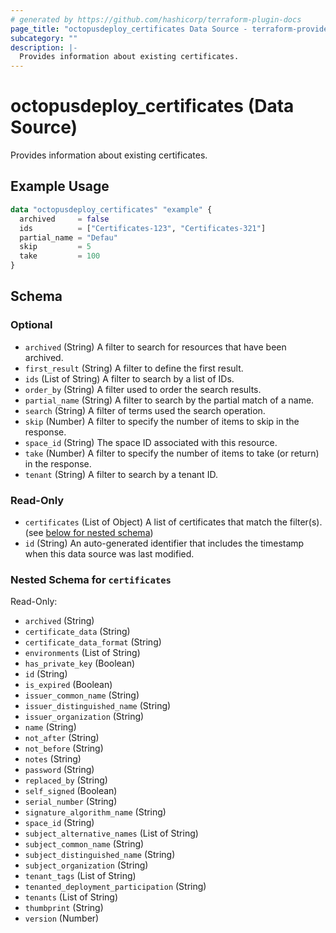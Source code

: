 ```yaml
---
# generated by https://github.com/hashicorp/terraform-plugin-docs
page_title: "octopusdeploy_certificates Data Source - terraform-provider-octopusdeploy"
subcategory: ""
description: |-
  Provides information about existing certificates.
---
```


# octopusdeploy_certificates (Data Source)

Provides information about existing certificates.

## Example Usage

```terraform
data "octopusdeploy_certificates" "example" {
  archived     = false
  ids          = ["Certificates-123", "Certificates-321"]
  partial_name = "Defau"
  skip         = 5
  take         = 100
}
```

<!-- schema generated by tfplugindocs -->
## Schema

### Optional

- `archived` (String) A filter to search for resources that have been archived.
- `first_result` (String) A filter to define the first result.
- `ids` (List of String) A filter to search by a list of IDs.
- `order_by` (String) A filter used to order the search results.
- `partial_name` (String) A filter to search by the partial match of a name.
- `search` (String) A filter of terms used the search operation.
- `skip` (Number) A filter to specify the number of items to skip in the response.
- `space_id` (String) The space ID associated with this resource.
- `take` (Number) A filter to specify the number of items to take (or return) in the response.
- `tenant` (String) A filter to search by a tenant ID.

### Read-Only

- `certificates` (List of Object) A list of certificates that match the filter(s). (see [below for nested schema](#nestedatt--certificates))
- `id` (String) An auto-generated identifier that includes the timestamp when this data source was last modified.

<a id="nestedatt--certificates"></a>
### Nested Schema for `certificates`

Read-Only:

- `archived` (String)
- `certificate_data` (String)
- `certificate_data_format` (String)
- `environments` (List of String)
- `has_private_key` (Boolean)
- `id` (String)
- `is_expired` (Boolean)
- `issuer_common_name` (String)
- `issuer_distinguished_name` (String)
- `issuer_organization` (String)
- `name` (String)
- `not_after` (String)
- `not_before` (String)
- `notes` (String)
- `password` (String)
- `replaced_by` (String)
- `self_signed` (Boolean)
- `serial_number` (String)
- `signature_algorithm_name` (String)
- `space_id` (String)
- `subject_alternative_names` (List of String)
- `subject_common_name` (String)
- `subject_distinguished_name` (String)
- `subject_organization` (String)
- `tenant_tags` (List of String)
- `tenanted_deployment_participation` (String)
- `tenants` (List of String)
- `thumbprint` (String)
- `version` (Number)
